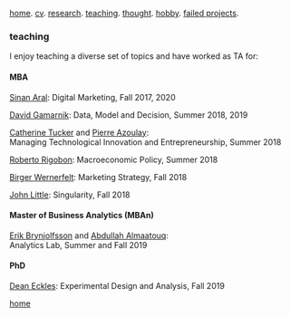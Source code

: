 [home](./). [cv](./cv.html). [research](./research.md). [teaching](./teaching.md). [thought](./thought.md). [hobby](./hobby.md). [failed projects](./failed.md).

### teaching 

I enjoy teaching a diverse set of topics and have worked as TA for:

#### MBA 

[Sinan Aral](https://mitsloan.mit.edu/faculty/directory/sinan-kayhan-aral): Digital Marketing, Fall 2017, 2020

[David Gamarnik](http://www.mit.edu/~gamarnik/home.html): Data, Model and Decision, Summer 2018, 2019

[Catherine Tucker](https://mitsloan.mit.edu/faculty/directory/catherine-tucker) and [Pierre Azoulay](https://mitsloan.mit.edu/faculty/directory/pierre-azoulay): <br/> Managing Technological Innovation and Entrepreneurship, Summer 2018

[Roberto Rigobon](https://mitsloan.mit.edu/faculty/directory/roberto-rigobon): Macroeconomic Policy, Summer 2018

[Birger Wernerfelt](https://mitsloan.mit.edu/faculty/directory/birger-wernerfelt): Marketing Strategy, Fall 2018

[John Little](https://mitsloan.mit.edu/faculty/directory/john-d-c-little): Singularity, Fall 2018

#### Master of Business Analytics (MBAn)
[Erik Brynjolfsson](http://digital.mit.edu/erik/) and [Abdullah Almaatouq](https://mitsloan.mit.edu/faculty/directory/abdullah-almaatouq):<br/> Analytics Lab, Summer and Fall 2019


#### PhD 
[Dean Eckles](https://mitsloan.mit.edu/faculty/directory/dean-eckles): Experimental Design and Analysis, Fall 2019

[home](./)

